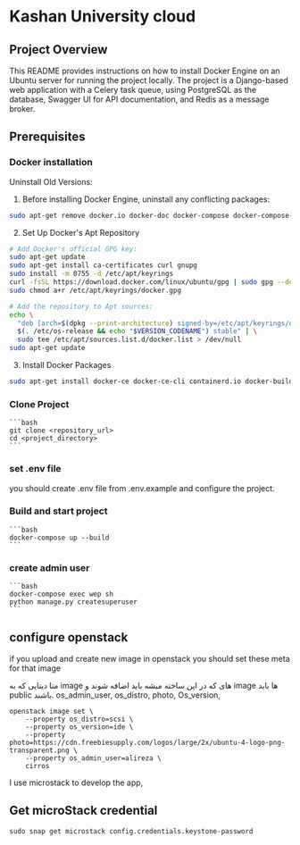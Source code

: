 # Kashan University cloud

## Project Overview

This README provides instructions on how to install Docker Engine on an Ubuntu server for running the project locally. The project is a Django-based web application with a Celery task queue, using PostgreSQL as the database, Swagger UI for API documentation, and Redis as a message broker.

## Prerequisites
### Docker installation
Uninstall Old Versions:
1. Before installing Docker Engine, uninstall any conflicting packages:

```bash
sudo apt-get remove docker.io docker-doc docker-compose docker-compose-v2 podman-docker containerd runc
```
2. Set Up Docker's Apt Repository

```bash
# Add Docker's official GPG key:
sudo apt-get update
sudo apt-get install ca-certificates curl gnupg
sudo install -m 0755 -d /etc/apt/keyrings
curl -fsSL https://download.docker.com/linux/ubuntu/gpg | sudo gpg --dearmor -o /etc/apt/keyrings/docker.gpg
sudo chmod a+r /etc/apt/keyrings/docker.gpg

# Add the repository to Apt sources:
echo \
  "deb [arch=$(dpkg --print-architecture) signed-by=/etc/apt/keyrings/docker.gpg] https://download.docker.com/linux/ubuntu \
  $(. /etc/os-release && echo "$VERSION_CODENAME") stable" | \
  sudo tee /etc/apt/sources.list.d/docker.list > /dev/null
sudo apt-get update
```
3. Install Docker Packages

```bash
sudo apt-get install docker-ce docker-ce-cli containerd.io docker-buildx-plugin docker-compose-plugin
```

### Clone Project
    ```bash
    git clone <repository_url>
    cd <project_directory>
    ```

### set .env file
you should create .env file from .env.example and configure the project.

### Build and start project
    ```bash
    docker-compose up --build
    ```


### create admin user
    ```bash
    docker-compose exec wep sh
    python manage.py createsuperuser
    ```

## configure openstack
if you upload and create new image in openstack you should set these meta for that image

متا دیتایی که به image های که در اپن ساخته میشه باید اضافه شوند و image ها باید public باشند.
os_admin_user,
os_distro,
photo,
Os_version,

```console
openstack image set \
    --property os_distro=scsi \
    --property os_version=ide \
    --property photo=https://cdn.freebiesupply.com/logos/large/2x/ubuntu-4-logo-png-transparent.png \
    --property os_admin_user=alireza \
    cirros
```

I use microstack to develop the app,

## Get microStack credential

```console
sudo snap get microstack config.credentials.keystone-password
```
